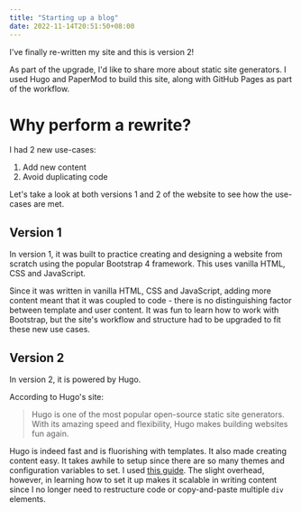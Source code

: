```yaml
---
title: "Starting up a blog"
date: 2022-11-14T20:51:50+08:00
---
```


I've finally re-written my site and this is version 2!

As part of the upgrade, I'd like to share more about static site generators. I used Hugo and PaperMod to build this site, along with GitHub Pages as part of the workflow.

# Why perform a rewrite?

I had 2 new use-cases:

1. Add new content
2. Avoid duplicating code

Let's take a look at both versions 1 and 2 of the website to see how the use-cases are met.

## Version 1

In version 1, it was built to practice creating and designing a website from scratch using the popular Bootstrap 4 framework. This uses vanilla HTML, CSS and JavaScript.

Since it was written in vanilla HTML, CSS and JavaScript, adding more content meant that it was coupled to code - there is no distinguishing factor between template and user content. It was fun to learn how to work with Bootstrap, but the site's workflow and structure had to be upgraded to fit these new use cases.

## Version 2

In version 2, it is powered by Hugo.

According to Hugo's site:

> Hugo is one of the most popular open-source static site generators. With its amazing speed and flexibility, Hugo makes building websites fun again.

Hugo is indeed fast and is fluorishing with templates. It also made creating content easy. It takes awhile to setup since there are so many themes and configuration variables to set. I used [this guide](https://gohugo.io/getting-started/quick-start/). The slight overhead, however, in learning how to set it up makes it scalable in writing content since I no longer need to restructure code or copy-and-paste multiple `div` elements.